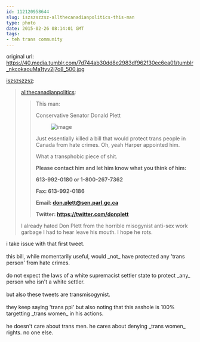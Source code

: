```yaml
---
id: 112120958644
slug: iszszszzsz-allthecanadianpolitics-this-man
type: photo
date: 2015-02-26 08:14:01 GMT
tags:
- teh trans community
---
```

original url: https://40.media.tumblr.com/7d744ab30dd8e2983df962f30ec6ea01/tumblr_nkcokaouMa1tyv2j7o8_500.jpg

<p><a href="http://iszszszzsz.tumblr.com/post/112090038635/allthecanadianpolitics-this-man-conservative" class="tumblr_blog">iszszszzsz</a>:</p><blockquote><p><a href="http://allthecanadianpolitics.tumblr.com/post/112082246339/this-man-conservative-senator-donald-plett-just" class="tumblr_blog">allthecanadianpolitics</a>:</p><blockquote><p>This man:</p><p>Conservative Senator Donald Plett</p><figure><img src="https://31.media.tumblr.com/015fe6a9ac9a9ebee188c3473bfacffe/tumblr_inline_nkcof58tQz1r4dvq3.jpg" alt="image" /></figure><p>Just essentially killed a bill that would protect trans people in Canada from hate crimes. Oh, yeah Harper appointed him.</p><p>What a transphobic piece of shit.</p><p><b>Please contact him and let him know what you think of him:</b></p><p><b>613-992-0180 or 1-800-267-7362</b></p><p><b>Fax: 613-992-0186</b></p><p><b>Email: <a href="mailto:don.plett@sen.parl.gc.ca">don.plett@sen.parl.gc.ca</a><br /></b></p><p><b>Twitter: <a href="https://twitter.com/donplett">https://twitter.com/donplett</a></b></p></blockquote>

<p>I already hated Don Plett from the horrible misogynist anti-sex work garbage I had to hear leave his mouth. I hope he rots.</p></blockquote>

<p>i take issue with that first tweet.<br/><br/>this bill, while momentarily useful, would _not_ have protected any 'trans person' from hate crimes. <br/><br/>do not expect the laws of a white supremacist settler state to protect _any_ person who isn't a white settler.<br/><br/>but also these tweets are transmisogynist.<br/><br/>they keep saying 'trans ppl' but also noting that this asshole is 100% targetting _trans women_ in his actions.<br/><br/>he doesn't care about trans men. he cares about denying _trans women_ rights. no one else.</p>